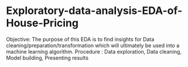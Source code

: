 # Exploratory-data-analysis-EDA-of-House-Pricing
Objective: The purpose of this EDA is to find insights for Data cleaning/preparation/transformation which will ultimately be used into a machine learning algorithm.  Procedure : Data exploration, Data cleaning, Model building, Presenting results
